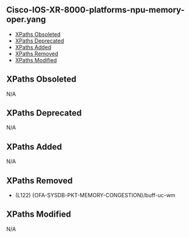 ## Cisco-IOS-XR-8000-platforms-npu-memory-oper.yang

- [XPaths Obsoleted](#xpaths-obsoleted)
- [XPaths Deprecated](#xpaths-deprecated)
- [XPaths Added](#xpaths-added)
- [XPaths Removed](#xpaths-removed)
- [XPaths Modified](#xpaths-modified)

## XPaths Obsoleted

N/A

## XPaths Deprecated

N/A

## XPaths Added

N/A

## XPaths Removed

- (L122)	{OFA-SYSDB-PKT-MEMORY-CONGESTION}/buff-uc-wm

## XPaths Modified

N/A

